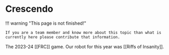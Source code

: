 # Crescendo

!!! warning "This page is not finished!"

    If you are a team member and know more about this topic than what is currently here please contribute that information.

The 2023-24 [[FRC]] game. Our robot for this year was [[Riffs of Insanity]].